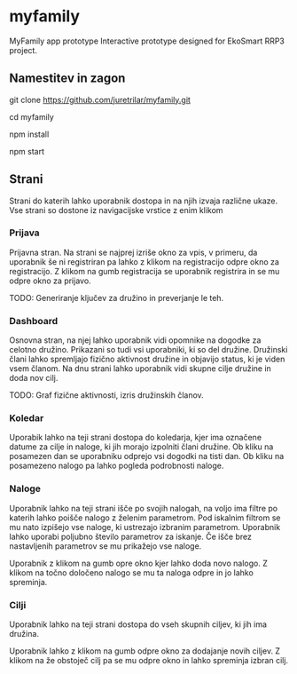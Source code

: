# myfamily

MyFamily app prototype
Interactive prototype designed for EkoSmart RRP3 project.

## Namestitev in zagon

git clone https://github.com/juretrilar/myfamily.git

cd myfamily

npm install

npm start

## Strani

Strani do katerih lahko uporabnik dostopa in na njih izvaja različne ukaze. Vse strani so dostone iz navigacijske vrstice z enim klikom

### Prijava

Prijavna stran. Na strani se najprej izriše okno za vpis, v primeru, da uporabnik še ni registriran pa lahko z klikom na registracijo odpre okno za registracijo. Z klikom na gumb registracija se uporabnik registrira in se mu odpre okno za prijavo.

TODO: Generiranje ključev za družino in preverjanje le teh.


### Dashboard

Osnovna stran, na njej lahko uporabnik vidi opomnike na dogodke za celotno družino. Prikazani so tudi vsi uporabniki, ki so del družine. Družinski člani lahko spremljajo fizično aktivnost družine in objavijo status, ki je viden vsem članom.
Na dnu strani lahko uporabnik vidi skupne cilje družine in doda nov cilj.

TODO: Graf fizične aktivnosti, izris družinskih članov.


### Koledar

Uporabik lahko na teji strani dostopa do koledarja, kjer ima označene datume za cilje in naloge, ki jih morajo izpolniti člani družine. 
Ob kliku na posamezen dan se uporabniku odprejo vsi dogodki na tisti dan. Ob kliku na posamezeno nalogo pa lahko pogleda podrobnosti naloge.


### Naloge

Uporabnik lahko na teji strani išče po svojih nalogah, na voljo ima filtre po katerih lahko poišče nalogo z želenim parametrom. Pod iskalnim filtrom se mu nato izpišejo vse naloge, ki ustrezajo izbranim parametrom. Uporabnik lahko uporabi poljubno število parametrov za iskanje. Če išče brez nastavljenih parametrov se mu prikažejo vse naloge.

Uporabnik z klikom na gumb opre okno kjer lahko doda novo nalogo. Z klikom na točno določeno nalogo se mu ta naloga odpre in jo lahko spreminja.


### Cilji

Uporabnik lahko na teji strani dostopa do vseh skupnih ciljev, ki jih ima družina. 

Uporabnik lahko z klikom na gumb odpre okno za dodajanje novih ciljev. Z klikom na že obstoječ cilj pa se mu odpre okno in lahko spreminja izbran cilj.
